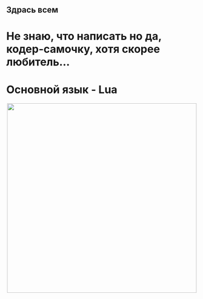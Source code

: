 ## Здрась всем

# Не знаю, что написать но да, кодер-самочку, хотя скорее любитель...
# Основной язык - Lua

<div id="header" align="center">
  <img src="https://static.wikia.nocookie.net/armoredcore/images/3/3f/Emblem_ACVI_Rubicon_Research_Institute.png/revision/latest/scale-to-width-down/1000?cb=20231018110143" width="500"/>
</div>
